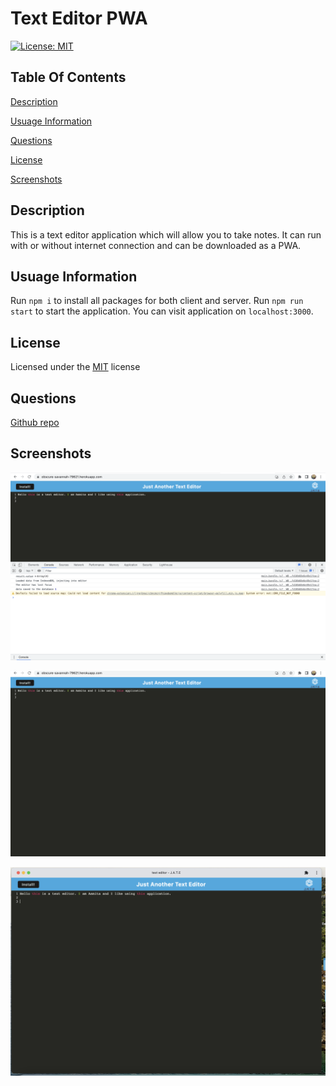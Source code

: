 # Text Editor PWA

[![License: MIT](https://img.shields.io/badge/License-MIT-yellow.svg)](https://opensource.org/licenses/MIT)

## Table Of Contents

[Description](#description)

[Usuage Information](#usuage-information)

[Questions](#questions)

[License](#license)

[Screenshots](#screenshots)

## Description

This is a text editor application which will allow you to take notes. It can run with or without internet connection and can be downloaded as a PWA.

## Usuage Information

Run `npm i` to install all packages for both client and server. Run `npm run start` to start the application. You can visit application on `localhost:3000`.

## License

Licensed under the [MIT](https://choosealicense.com/licenses/mit) license

## Questions

[Github repo](https://github.com/devAsmi)

## Screenshots

![With Console](./Assets/with_console.png)

![Web App](./Assets/web_application.png)

![PWA App](./Assets/pwa_applciation.png)
